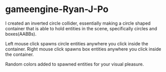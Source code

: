 # gameengine-Ryan-J-Po

I created an inverted circle collider, essentially making a circle shaped container that is able to hold entities in the scene, specifically circles and boxes(AABBs). 

Left mouse click spawns circle entities anywhere you click inside the container.
Right mouse click spawns box entities anywhere you click inside the container.

Random colors added to spawned entities for your visual pleasure. 
